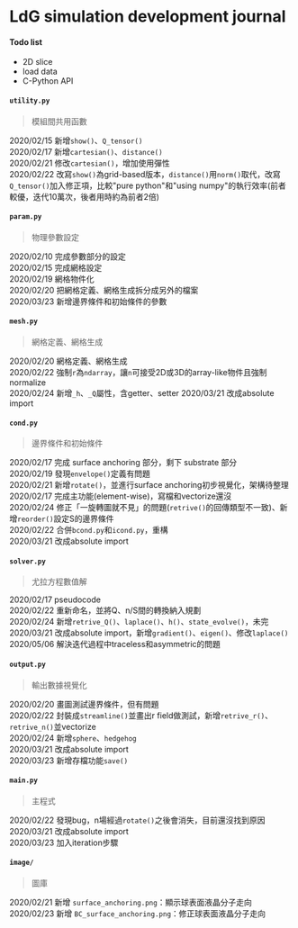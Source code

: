 # LdG simulation development journal

#### Todo list
- 2D slice
- load data
- C-Python API

#### `utility.py`
> 模組間共用函數

2020/02/15 新增`show()`、`Q_tensor()`  
2020/02/17 新增`cartesian()`、`distance()`  
2020/02/21 修改`cartesian()`，增加使用彈性  
2020/02/22 改寫`show()`為grid-based版本，`distance()`用`norm()`取代，改寫`Q_tensor()`加入修正項，比較"pure python"和"using numpy"的執行效率(前者較優，迭代10萬次，後者用時約為前者2倍)

#### `param.py`
> 物理參數設定

2020/02/10 完成參數部分的設定  
2020/02/15 完成網格設定  
2020/02/19 網格物件化  
2020/02/20 把網格定義、網格生成拆分成另外的檔案  
2020/03/23 新增邊界條件和初始條件的參數  

#### `mesh.py`
> 網格定義、網格生成

2020/02/20 網格定義、網格生成  
2020/02/22 強制`r`為`ndarray`，讓`n`可接受2D或3D的array-like物件且強制normalize  
2020/02/24 新增`_h`、`_Q`屬性，含getter、setter
2020/03/21 改成absolute import  

#### `cond.py`
> 邊界條件和初始條件

2020/02/17 完成 surface anchoring 部分，剩下 substrate 部分  
2020/02/19 發現`envelope()`定義有問題  
2020/02/21 新增`rotate()`，並進行surface anchoring初步視覺化，架構待整理  
2020/02/17 完成主功能(element-wise)，寫檔和vectorize還沒  
2020/02/24 修正「一旋轉圖就不見」的問題(`retrive()`的回傳類型不一致)、新增`reorder()`設定S的邊界條件  
2020/02/22 合併`bcond.py`和`icond.py`，重構  
2020/03/21 改成absolute import  

#### `solver.py`
> 尤拉方程數值解

2020/02/17 pseudocode  
2020/02/22 重新命名，並將Q、n/S間的轉換納入規劃  
2020/02/24 新增`retrive_Q()`、`laplace()`、`h()`、`state_evolve()`，未完  
2020/03/21 改成absolute import，新增`gradient()`、`eigen()`、修改`laplace()`  
2020/05/06 解決迭代過程中traceless和asymmetric的問題  

#### `output.py`
> 輸出數據視覺化

2020/02/20 畫圖測試邊界條件，但有問題  
2020/02/22 封裝成`streamline()`並畫出r field做測試，新增`retrive_r()`、`retrive_n()`並vectorize  
2020/02/24 新增`sphere`、`hedgehog`  
2020/03/21 改成absolute import  
2020/03/23 新增存檔功能`save()`  

#### `main.py`
> 主程式

2020/02/22 發現bug，n場經過`rotate()`之後會消失，目前還沒找到原因  
2020/03/21 改成absolute import  
2020/03/23 加入iteration步驟  

#### `image/`
> 圖庫

2020/02/21 新增 `surface_anchoring.png`：顯示球表面液晶分子走向  
2020/02/23 新增 `BC_surface_anchoring.png`：修正球表面液晶分子走向  